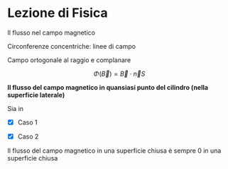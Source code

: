 # Lezione di Fisica


Il flusso nel campo magnetico


Circonferenze concentriche: linee di campo


Campo ortogonale al raggio e complanare


$$
\Phi\left(\vec B\right)=\vec B \cdot \vec n S
$$


**Il flusso del campo magnetico in quansiasi punto del cilindro (nella superficie laterale)**

Sia in 

 - [x] Caso 1
 - [x] Caso 2


Il flusso del campo magnetico in una superficie chiusa è sempre 0 in una superficie chiusa
<!--stackedit_data:
eyJoaXN0b3J5IjpbMTM5MTkxMzUyMywtNzc4NjM5NDc1XX0=
-->
